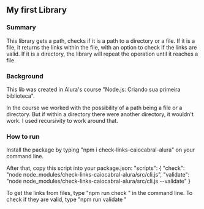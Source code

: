 ## My first Library

### Summary
This library gets a path, checks if it is a path to a directory or a file. If it is a file, it returns the links within the file, with an option to check if the links are valid. If it is a directory, the library will repeat the operation until it reaches a file.

### Background
This lib was created in Alura's course "Node.js: Criando sua primeira biblioteca". 

In the course we worked with the possibility of a path being a file or a directory. But if within a directory there were another directory, it wouldn't work. I used recursivity to work around that.


### How to run
Install the package by typing "npm i check-links-caiocabral-alura" on your command line.

After that, copy this script into your package.json:
"scripts": {
    "check": "node node_modules/check-links-caiocabral-alura/src/cli.js",
    "validate": "node node_modules/check-links-caiocabral-alura/src/cli.js --validate"
  }

To get the links from files, type "npm run check <path>" in the command line. To check if they are valid, type "npm run validate <path>"

